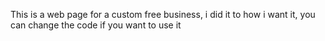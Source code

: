 This is a web page for a custom free business, i did it to how i want it, you can change the code if you want to use it
